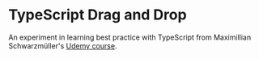 # TypeScript Drag and Drop

An experiment in learning best practice with TypeScript from Maximillian Schwarzmüller's [Udemy course](http://www.udemy.com/course/understanding-typescript).
